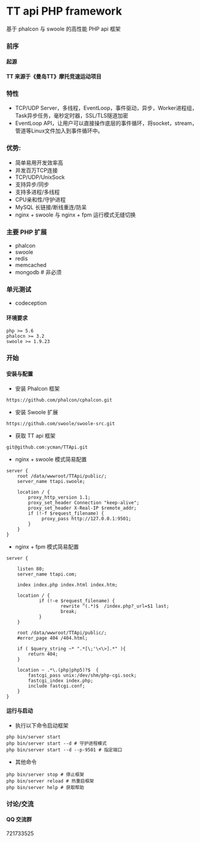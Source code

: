 # TT api PHP framework

基于 phalcon 与 swoole 的高性能 PHP api 框架


### 前序

#### 起源

 **TT 来源于《曼岛TT》摩托竞速运动项目**

### 特性

- TCP/UDP Server，多线程，EventLoop，事件驱动，异步，Worker进程组，Task异步任务，毫秒定时器，SSL/TLS隧道加密
- EventLoop API，让用户可以直接操作底层的事件循环，将socket，stream，管道等Linux文件加入到事件循环中。

### 优势:

- 简单易用开发效率高
- 并发百万TCP连接
- TCP/UDP/UnixSock
- 支持异步/同步
- 支持多进程/多线程
- CPU亲和性/守护进程
- MySQL 长链接/断线重连/防呆
- nginx + swoole 与 nginx + fpm 运行模式无缝切换

### 主要 PHP 扩展

- phalcon
- swoole
- redis
- memcached
- mongodb # 非必须

### 单元测试

- codeception

#### 环境要求

```
php >= 5.6
phalocn >= 3.2
swoole >= 1.9.23
```

### 开始

#### 安装与配置

- 安装 Phalcon 框架

```
https://github.com/phalcon/cphalcon.git
```

- 安装 Swoole 扩展

```
https://github.com/swoole/swoole-src.git
```

- 获取 TT api 框架

```
git@github.com:ycman/TTApi.git
```

- nginx + swoole 模式简易配置

```
server {
    root /data/wwwroot/TTApi/public/;
    server_name ttapi.swoole;

    location / {
        proxy_http_version 1.1;
        proxy_set_header Connection "keep-alive";
        proxy_set_header X-Real-IP $remote_addr;
        if (!-f $request_filename) {
             proxy_pass http://127.0.0.1:9501;
        }
    }
}
```

- nginx + fpm 模式简易配置

```$xslt
server {

	listen 80;
	server_name ttapi.com;

	index index.php index.html index.htm;

    location / {
            if (!-e $request_filename) {
                    rewrite ^(.*)$  /index.php?_url=$1 last;
                    break;
            }
    }

	root /data/wwwroot/TTApi/public/;
	#error_page 404 /404.html;

	if ( $query_string ~* ".*[\;'\<\>].*" ){
		return 404;
	}

	location ~ .*\.(php|php5)?$  {
		fastcgi_pass unix:/dev/shm/php-cgi.sock;
		fastcgi_index index.php;
		include fastcgi.conf;
	}
}
```

#### 运行与启动

- 执行以下命令启动框架

```
php bin/server start
php bin/server start --d # 守护进程模式
php bin/server start --d --p-9501 # 指定端口
```

- 其他命令
```
php bin/server stop # 停止框架
php bin/server reload # 热重启框架
php bin/server help # 获取帮助
```

### 讨论/交流

#### QQ 交流群

721733525